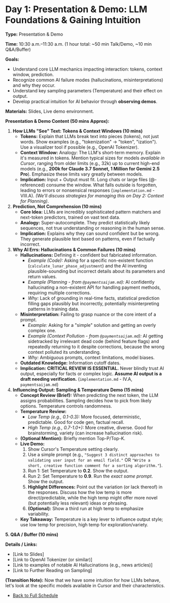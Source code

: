 # Day 1: Presentation & Demo: LLM Foundations & Gaining Intuition

**Type:** Presentation & Demo

**Time:** 10:30 a.m.–11:30 a.m. (1 hour total: ~50 min Talk/Demo, ~10 min Q&A/Buffer)

**Goals:**
*   Understand core LLM mechanics impacting interaction: tokens, context window, prediction.
*   Recognize common AI failure modes (hallucinations, misinterpretations) and why they occur.
*   Understand key sampling parameters (Temperature) and their effect on output.
*   Develop practical intuition for AI behavior through **observing demos**.

**Materials:** Slides, Live demo environment.

**Presentation & Demo Content (50 mins Approx):**

1.  **How LLMs "See" Text: Tokens & Context Windows (10 mins)**
    *   **Tokens:** Explain that LLMs break text into pieces (tokens), not just words. Show examples (e.g., "tokenization" -> "token", "ization"). Use a visualizer tool if possible (e.g., OpenAI Tokenizer).
    *   **Context Window:** Analogy: The LLM's short-term memory. Explain it's measured in tokens. Mention typical sizes for models *available in Cursor*, ranging from older limits (e.g., 32k) up to current high-end models (e.g., **200k for Claude 3.7 Sonnet, 1 Million for Gemini 2.5 Pro**). Emphasize these limits vary greatly between models.
    *   **Implication:** Input + Output must fit. Long chats or large files (@-referenced) consume the window. What falls outside is forgotten, leading to errors or nonsensical responses (`implementation.md` - VIII.A). *(We'll discuss strategies for managing this on Day 2: Context for Planning)*.
2.  **Prediction, Not Comprehension (10 mins)**
    *   **Core Idea:** LLMs are incredibly sophisticated pattern matchers and next-token predictors, trained on vast text data.
    *   **Analogy:** Super-autocomplete. They predict statistically likely sequences, not true understanding or reasoning in the human sense.
    *   **Implication:** Explains why they can sound confident but be wrong. They generate plausible text based on patterns, even if factually incorrect.
3.  **Why AI Errs: Hallucinations & Common Failures (10 mins)**
    *   **Hallucinations:** Defining it - confident but fabricated information.
        *   *Example (Code):* Asking for a specific non-existent function (`calculate_lunar_phase_adjustment`) and the AI inventing plausible-sounding but incorrect details about its parameters and return values.
        *   *Example (Planning - from `@paymentsaijam.md`):* AI confidently hallucinating a non-existent API for handling payment methods, requiring multiple corrections.
        *   *Why:* Lack of grounding in real-time facts, statistical prediction filling gaps plausibly but incorrectly, potentially misinterpreting patterns in training data.
    *   **Misinterpretation:** Failing to grasp nuance or the core intent of a prompt.
        *   *Example:* Asking for a "simple" solution and getting an overly complex one.
        *   *Example (Context Pollution - from `@paymentsaijam.md`):* AI getting sidetracked by irrelevant dead code (behind feature flags) and repeatedly returning to it despite corrections, because the wrong context polluted its understanding.
        *   *Why:* Ambiguous prompts, context limitations, model biases.
    *   **Outdated Knowledge:** Information cutoff dates.
    *   **Implication:** **CRITICAL REVIEW IS ESSENTIAL.** Never blindly trust AI output, especially for facts or complex logic. **Assume AI output is a draft needing verification.** (`implementation.md` - IV.A, `paymentsaijam.md`)
4.  **Influencing Output: Sampling & Temperature Demo (15 mins)**
    *   **Concept Review (Brief):** When predicting the next token, the LLM assigns probabilities. Sampling decides how to pick from likely options. Temperature controls randomness.
    *   **Temperature Review:**
        *   *Low Temp (e.g., 0.1-0.3):* More focused, deterministic, predictable. Good for code gen, factual recall.
        *   *High Temp (e.g., 0.7-1.0+):* More creative, diverse. Good for brainstorming, variety (can increase hallucination risk).
    *   **(Optional Mention):** Briefly mention Top-P/Top-K.
    *   **Live Demo:**
        1.  Show Cursor's Temperature setting clearly.
        2.  Use a simple prompt (e.g., `"Suggest 3 distinct approaches to validating user input for an email field."` OR `"Write a short, creative function comment for a sorting algorithm."`).
        3.  Run 1: Set Temperature to **0.2**. Show the output.
        4.  Run 2: Set Temperature to **0.9**. Run the *exact same prompt*. Show the output.
        5.  **Highlight Differences:** Point out the variation (or lack thereof) in the responses. Discuss how the low temp is more direct/predictable, while the high temp might offer more novel (but potentially less relevant) ideas or phrasing.
        6.  **(Optional):** Show a third run at high temp to emphasize variability.
    *   **Key Takeaway:** Temperature is a key lever to influence output style; use low temp for precision, high temp for exploration/variety.

**5. Q&A / Buffer (10 mins)**

**Details / Links:**
*   [Link to Slides]
*   [Link to OpenAI Tokenizer (or similar)]
*   [Link to examples of notable AI Hallucinations (e.g., news articles)]
*   [Link to Further Reading on Sampling]

**(Transition Note):** Now that we have some intuition for how LLMs behave, let's look at the specific models available in Cursor and their characteristics.
*   [Back to Full Schedule](../schedule.md)